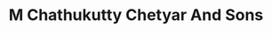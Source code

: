 ---
title: "M Chathukutty Chetyar And Sons"
url: /kozhikode/m-chathukutty-chetyar-and-sons/
shop: Kleidung
---